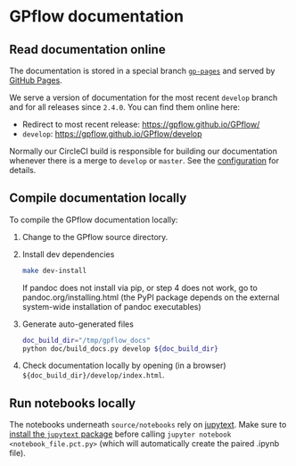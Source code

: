 # GPflow documentation

## Read documentation online

The documentation is stored in a special branch
[`gp-pages`](https://github.com/GPflow/GPflow/tree/gh-pages) and served by
[GitHub Pages](https://pages.github.com/).

We serve a version of documentation for the most recent `develop` branch and for all releases since
`2.4.0`. You can find them online here:

* Redirect to most recent release: https://gpflow.github.io/GPflow/
* `develop`: https://gpflow.github.io/GPflow/develop

Normally our CircleCI build is responsible for building our documentation whenever there is a merge
to `develop` or `master`. See the
[configuration](https://github.com/GPflow/GPflow/blob/develop/.circleci/config.yml) for details.


## Compile documentation locally

To compile the GPflow documentation locally:

1. Change to the GPflow source directory.

2. Install dev dependencies
   ```bash
   make dev-install
   ```

   If pandoc does not install via pip, or step 4 does not work, go to pandoc.org/installing.html (the PyPI package depends on the external system-wide installation of pandoc executables)

3. Generate auto-generated files
   ```bash
   doc_build_dir="/tmp/gpflow_docs"
   python doc/build_docs.py develop ${doc_build_dir}
   ```

6. Check documentation locally by opening (in a browser) `${doc_build_dir}/develop/index.html`.


## Run notebooks locally

The notebooks underneath `source/notebooks` rely on [jupytext](https://github.com/mwouts/jupytext).
Make sure to [install the `jupytext` package](https://github.com/mwouts/jupytext#install) before
calling `jupyter notebook <notebook_file.pct.py>`
(which will automatically create the paired .ipynb file).
